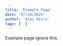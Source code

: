 ```yaml
---
title: 'Example Page'
date: '07/18/2024'
author: 'Ajay Misra'
tags: ['']
---
```


Example page ignore this.